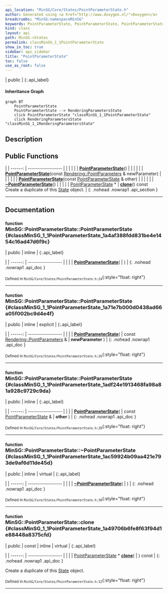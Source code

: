 ```yaml
---
api_location: "MinSG/Core/States/PointParameterState.h"
author: Generated using <a href="http://www.doxygen.nl/">Doxygen</a>
breadcrumbs: "MinSG:namespaceMinSG"
keywords: PointParameterState, PointParameterState, PointParameterState, ~PointParameterState, clone, doEnableState, doDisableState
kind: class
layout: api
path: MinSG->States
permalink: classMinSG_1_1PointParameterState
show_in_toc: true
sidebar: api_sidebar
title: "PointParameterState"
toc: false
use_as_root: false
---
```


| public |
{:.api_label}

#### Inheritance Graph

```mermaid
graph BT
	PointParameterState
	PointParameterState --> RenderingParametersState
	click PointParameterState "classMinSG_1_1PointParameterState"
	click RenderingParametersState "classMinSG_1_1RenderingParametersState"
```

## Description





## Public Functions

|
| ------: | ----------------- |
|  | |
|  | **[PointParameterState](#classMinSG_1_1PointParameterState_1a4af388fdd831be4e1454c16ad47d6f9c)**() |
|  | |
|  | **[PointParameterState](#classMinSG_1_1PointParameterState_1a71e7b000d0438ad66a05f002bc9d4e4f)**(const [Rendering::PointParameters](classRendering_1_1PointParameters) & newParameter) |
|  | |
|  | **[PointParameterState](#classMinSG_1_1PointParameterState_1adf24e1913468fa98a81a928c9729c9da)**(const [PointParameterState](classMinSG_1_1PointParameterState) & other) |
|  | |
|  | **[~PointParameterState](#classMinSG_1_1PointParameterState_1ac59924b09aa421e793de9af6d11de45d)**() |
|  | |
| [PointParameterState](classMinSG_1_1PointParameterState) * | **[clone](#classMinSG_1_1PointParameterState_1a49706b6fe8f63f94d1e88448a8375cfd)**() const <br/> Create a duplicate of this [State](classMinSG_1_1State) object. |
{: .nohead .nowrap1 .api_section }


-------------------------------------------------------------------

## Documentation

### <small>function</small><br/> MinSG::PointParameterState::PointParameterState {#classMinSG_1_1PointParameterState_1a4af388fdd831be4e1454c16ad47d6f9c}

| public | inline |
{:.api_label}

|
| ------: | ----------------- |
|  |
|  **[PointParameterState](#classMinSG_1_1PointParameterState_1a4af388fdd831be4e1454c16ad47d6f9c)**( |  ) |
{: .nohead .nowrap1 .api_doc }





<sub>Defined in `MinSG/Core/States/PointParameterState.h:24`</sub>{:style="float: right"}

-------------------------------------------------------------------

### <small>function</small><br/> MinSG::PointParameterState::PointParameterState {#classMinSG_1_1PointParameterState_1a71e7b000d0438ad66a05f002bc9d4e4f}

| public | inline | explicit |
{:.api_label}

|
| ------: | ----------------- |
|  |
|  **[PointParameterState](#classMinSG_1_1PointParameterState_1a71e7b000d0438ad66a05f002bc9d4e4f)**( | const [Rendering::PointParameters](classRendering_1_1PointParameters) & | **newParameter** ) |
{: .nohead .nowrap1 .api_doc }





<sub>Defined in `MinSG/Core/States/PointParameterState.h:26`</sub>{:style="float: right"}

-------------------------------------------------------------------

### <small>function</small><br/> MinSG::PointParameterState::PointParameterState {#classMinSG_1_1PointParameterState_1adf24e1913468fa98a81a928c9729c9da}

| public | inline |
{:.api_label}

|
| ------: | ----------------- |
|  |
|  **[PointParameterState](#classMinSG_1_1PointParameterState_1adf24e1913468fa98a81a928c9729c9da)**( | const [PointParameterState](classMinSG_1_1PointParameterState) & | **other** ) |
{: .nohead .nowrap1 .api_doc }





<sub>Defined in `MinSG/Core/States/PointParameterState.h:28`</sub>{:style="float: right"}

-------------------------------------------------------------------

### <small>function</small><br/> MinSG::PointParameterState::~PointParameterState {#classMinSG_1_1PointParameterState_1ac59924b09aa421e793de9af6d11de45d}

| public | inline | virtual |
{:.api_label}

|
| ------: | ----------------- |
|  |
|  **[~PointParameterState](#classMinSG_1_1PointParameterState_1ac59924b09aa421e793de9af6d11de45d)**( |  ) |
{: .nohead .nowrap1 .api_doc }





<sub>Defined in `MinSG/Core/States/PointParameterState.h:30`</sub>{:style="float: right"}

-------------------------------------------------------------------

### <small>function</small><br/> MinSG::PointParameterState::clone {#classMinSG_1_1PointParameterState_1a49706b6fe8f63f94d1e88448a8375cfd}

| public | const | inline | virtual |
{:.api_label}

|
| ------: | ----------------- |
|  |
| [PointParameterState](classMinSG_1_1PointParameterState) * **[clone](#classMinSG_1_1PointParameterState_1a49706b6fe8f63f94d1e88448a8375cfd)**( |  ) const |
{: .nohead .nowrap1 .api_doc }

Create a duplicate of this [State](classMinSG_1_1State) object.





<sub>Defined in `MinSG/Core/States/PointParameterState.h:32`</sub>{:style="float: right"}

-------------------------------------------------------------------

